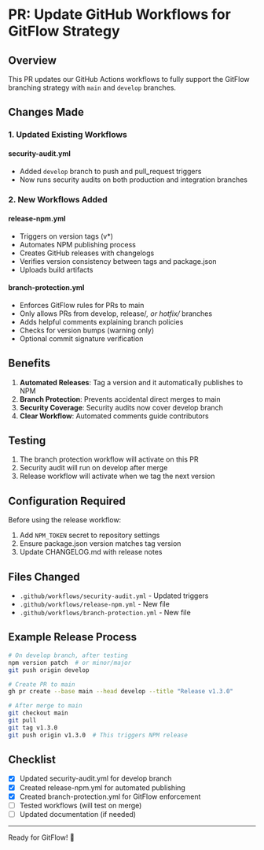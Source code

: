 # PR: Update GitHub Workflows for GitFlow Strategy

## Overview

This PR updates our GitHub Actions workflows to fully support the GitFlow branching strategy with `main` and `develop` branches.

## Changes Made

### 1. Updated Existing Workflows

#### security-audit.yml
- Added `develop` branch to push and pull_request triggers
- Now runs security audits on both production and integration branches

### 2. New Workflows Added

#### release-npm.yml
- Triggers on version tags (v*)
- Automates NPM publishing process
- Creates GitHub releases with changelogs
- Verifies version consistency between tags and package.json
- Uploads build artifacts

#### branch-protection.yml
- Enforces GitFlow rules for PRs to main
- Only allows PRs from develop, release/*, or hotfix/* branches
- Adds helpful comments explaining branch policies
- Checks for version bumps (warning only)
- Optional commit signature verification

## Benefits

1. **Automated Releases**: Tag a version and it automatically publishes to NPM
2. **Branch Protection**: Prevents accidental direct merges to main
3. **Security Coverage**: Security audits now cover develop branch
4. **Clear Workflow**: Automated comments guide contributors

## Testing

1. The branch protection workflow will activate on this PR
2. Security audit will run on develop after merge
3. Release workflow will activate when we tag the next version

## Configuration Required

Before using the release workflow:
1. Add `NPM_TOKEN` secret to repository settings
2. Ensure package.json version matches tag version
3. Update CHANGELOG.md with release notes

## Files Changed

- `.github/workflows/security-audit.yml` - Updated triggers
- `.github/workflows/release-npm.yml` - New file
- `.github/workflows/branch-protection.yml` - New file

## Example Release Process

```bash
# On develop branch, after testing
npm version patch  # or minor/major
git push origin develop

# Create PR to main
gh pr create --base main --head develop --title "Release v1.3.0"

# After merge to main
git checkout main
git pull
git tag v1.3.0
git push origin v1.3.0  # This triggers NPM release
```

## Checklist

- [x] Updated security-audit.yml for develop branch
- [x] Created release-npm.yml for automated publishing
- [x] Created branch-protection.yml for GitFlow enforcement
- [ ] Tested workflows (will test on merge)
- [ ] Updated documentation (if needed)

---

Ready for GitFlow! 🚀